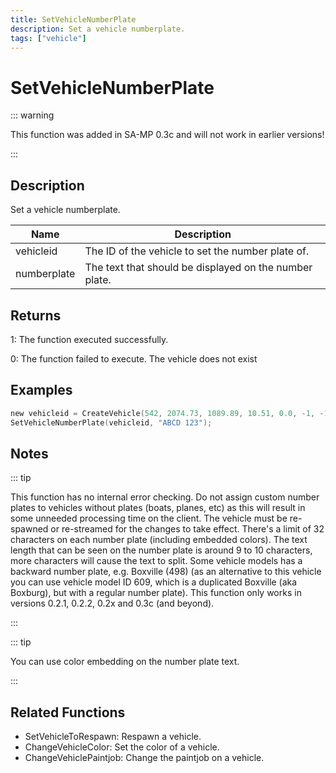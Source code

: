 ```yaml
---
title: SetVehicleNumberPlate
description: Set a vehicle numberplate.
tags: ["vehicle"]
---
```


# SetVehicleNumberPlate

<TagLinks />

::: warning

This function was added in SA-MP 0.3c and will not work in earlier versions!

:::

## Description

Set a vehicle numberplate.

| Name        | Description                                            |
| ----------- | ------------------------------------------------------ |
| vehicleid   | The ID of the vehicle to set the number plate of.      |
| numberplate | The text that should be displayed on the number plate. |

## Returns

1: The function executed successfully.

0: The function failed to execute. The vehicle does not exist

## Examples

```c
new vehicleid = CreateVehicle(542, 2074.73, 1089.89, 10.51, 0.0, -1, -1, -1);
SetVehicleNumberPlate(vehicleid, "ABCD 123");
```

## Notes

::: tip

This function has no internal error checking. Do not assign custom number plates to vehicles without plates (boats, planes, etc) as this will result in some unneeded processing time on the client.
The vehicle must be re-spawned or re-streamed for the changes to take effect.
There's a limit of 32 characters on each number plate (including embedded colors).
The text length that can be seen on the number plate is around 9 to 10 characters, more characters will cause the text to split.
Some vehicle models has a backward number plate, e.g. Boxville (498) (as an alternative to this vehicle you can use vehicle model ID 609, which is a duplicated Boxville (aka Boxburg), but with a regular number plate).
This function only works in versions 0.2.1, 0.2.2, 0.2x and 0.3c (and beyond).

:::

::: tip

You can use color embedding on the number plate text.

:::

## Related Functions

- SetVehicleToRespawn: Respawn a vehicle.
- ChangeVehicleColor: Set the color of a vehicle.
- ChangeVehiclePaintjob: Change the paintjob on a vehicle.
